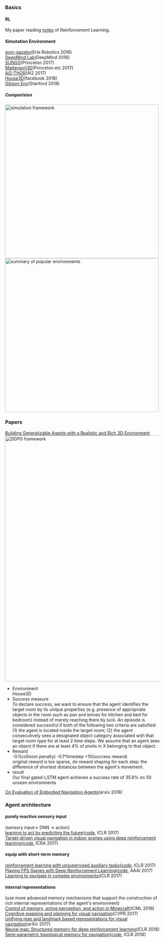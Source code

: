 ### Basics
#### RL
My paper reading [notes](https://github.com/marooncn/learning_note/blob/master/paper%20reading/Reinforcement%20Learning.md) of Reinforcement Learning.
#### Simutation Environment
[gym-gazebo](https://github.com/erlerobot/gym-gazebo)(Erle Robotics 2016) <br>
[DeepMind Lab](https://github.com/deepmind/lab)(DeepMind 2016) <br>
[SUNGG](http://suncg.cs.princeton.edu/)(Princeton 2017) <br>
[Matterport3D](https://github.com/niessner/Matterport)(Princeton etc 2017) <br>
[AI2-THOR](https://github.com/allenai/ai2thor)(AI2 2017) <br>
[House3D](https://github.com/facebookresearch/House3D)(facebook 2018) <br>
[Gibson Env](https://github.com/StanfordVL/GibsonEnv)(Stanford 2018) <br>
##### Comparision 
<img alt="simulation framework" src="https://github.com/marooncn/learning_note/blob/master/paper%20reading/image/simulation%20framework.png"  width="500"> <br>
<img alt=" summary of popular environments" src="https://github.com/marooncn/learning_note/blob/master/paper%20reading/image/%20summary%20of%20popular%20environments.png"  width="500"> <br>

### Papers 
[Building Generalizable Agents with a Realistic and Rich 3D Environment](https://arxiv.org/pdf/1801.02209.pdf)
<img alt="DDPG framework" src="https://github.com/marooncn/learning_note/blob/master/paper%20reading/image/img1_Building%20Generalizable%20Agents%20with%20a%20Realistic%20and%20Rich%203D%20Environment.jpg"  width="800"> <br>
* Environment <br>
House3D
* Success measure <br>
To declare success, we want to ensure that the agent
identifies the target room by its unique properties (e.g.  presence of appropriate objects in the room such as pan and knives for kitchen and bed for bedroom) instead of merely reaching there by luck. An episode is considered successful if both of the following two criteria are satisfied: (1) the agent
is  located  inside  the  target  room;  (2) the  agent  consecutively sees a  designated  object  category associated with that target room type for at least 2 time steps.  We assume that an agent sees an object if there are at least 4% of pixels in X belonging to that object.
* Reward <br>
-0.1(collision penalty) -0.1*timestep +10(success reward) <br>
original reward is too sparse, do reward shaping for each step: the difference of shortest distances between the agent's movement.
* result <br>
Our final gated-LSTM agent achieves a success rate of 35.8% on 50 unseen environments


[On Evaluation of Embodied Navigation Agents](https://arxiv.org/pdf/1807.06757.pdf)(arxiv 2018) <br>

### Agent architecture
#### purely reactive sensory input 
(sensory input-> DNN -> action) <br>
[learning to act by predicting the future](https://arxiv.org/pdf/1611.01779.pdf)([code](https://github.com/IntelVCL/DirectFuturePrediction), ICLR 2017) <br>
[Target-driven visual navigation in indoor  scenes  using  deep  reinforcement  learning](https://arxiv.org/pdf/1609.05143.pdf)([code](https://github.com/yushu-liu/icra2017-visual-navigation), ICRA 2017) <br>
#### equip with short-term memory
[reinforcement learning with unsupervised auxiliary tasks](https://arxiv.org/pdf/1611.05397.pdf)([code](https://github.com/miyosuda/unreal), ICLR 2017) <br>
[Playing FPS Games with Deep Reinforcement Learning](https://arxiv.org/pdf/1609.05521.pdf)([code](https://github.com/glample/Arnold), AAAI 2017) <br>
[Learning to navigate in complex environments](https://arxiv.org/pdf/1611.03673.pdf)(ICLR 2017) <br>
#### internal representations
(use more advanced memory mechanisms that support the construction of rich internal representations of the agent's environment) <br>
[Control of memory,  active perception,  and action in Minecraft](https://web.eecs.umich.edu/~baveja/Papers/ICML2016.pdf)(ICML 2016) <br>
[Cognitive mapping and planning for visual navigation](https://arxiv.org/pdf/1702.03920.pdf)(CVPR 2017) <br>
[Unifying map and landmark based representations for visual navigation](https://arxiv.org/pdf/1712.08125.pdf)(arXiv 2017) <br>
[Neural map:  Structured memory for deep reinforcement learning](https://arxiv.org/pdf/1702.08360.pdf)(ICLR 2018) <br>
[Semi-parametric topological memory for navigation](https://arxiv.org/pdf/1803.00653.pdf)([code](https://github.com/nsavinov/SPTM), ICLR 2018) <br>

